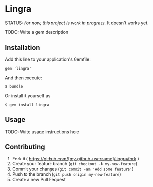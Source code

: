 # Lingra

STATUS: *For now, this project is work in progress.* It doesn't works yet.

TODO: Write a gem description

## Installation

Add this line to your application's Gemfile:

    gem 'lingra'

And then execute:

    $ bundle

Or install it yourself as:

    $ gem install lingra

## Usage

TODO: Write usage instructions here

## Contributing

1. Fork it ( https://github.com/[my-github-username]/lingra/fork )
2. Create your feature branch (`git checkout -b my-new-feature`)
3. Commit your changes (`git commit -am 'Add some feature'`)
4. Push to the branch (`git push origin my-new-feature`)
5. Create a new Pull Request
